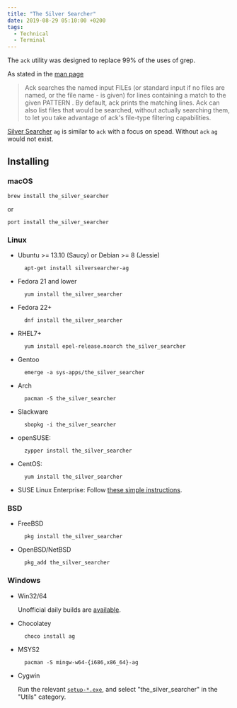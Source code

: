 ```yaml
---
title: "The Silver Searcher"
date: 2019-08-29 05:10:00 +0200
tags:
  - Technical
  - Terminal
---
```


The `ack` utility was designed to replace 99% of the uses of grep.

As stated in the [man page](https://linux.die.net/man/1/ack)

> Ack searches the named input FILEs (or standard input if no files are named,
> or the file name - is given) for lines containing a match to the given
> PATTERN . By default, ack prints the matching lines.
> Ack can also list files that would be searched, without actually
> searching them, to let you take advantage of ack's file-type filtering
> capabilities.

[Silver Searcher](https://github.com/ggreer/the_silver_searcher) `ag` is similar
to `ack` with a focus on spead. Without `ack` `ag` would not exist.

## Installing

### macOS

    brew install the_silver_searcher

or

    port install the_silver_searcher

### Linux

- Ubuntu >= 13.10 (Saucy) or Debian >= 8 (Jessie)

        apt-get install silversearcher-ag

- Fedora 21 and lower

        yum install the_silver_searcher

- Fedora 22+

        dnf install the_silver_searcher

- RHEL7+

        yum install epel-release.noarch the_silver_searcher

- Gentoo

        emerge -a sys-apps/the_silver_searcher

- Arch

        pacman -S the_silver_searcher

- Slackware

        sbopkg -i the_silver_searcher

- openSUSE:

        zypper install the_silver_searcher

- CentOS:

        yum install the_silver_searcher

- SUSE Linux Enterprise: Follow [these simple instructions](https://software.opensuse.org/download.html?project=utilities&package=the_silver_searcher).

### BSD

- FreeBSD

        pkg install the_silver_searcher

- OpenBSD/NetBSD

        pkg_add the_silver_searcher

### Windows

- Win32/64

  Unofficial daily builds are [available](https://github.com/k-takata/the_silver_searcher-win32).

- Chocolatey

        choco install ag

- MSYS2

        pacman -S mingw-w64-{i686,x86_64}-ag

- Cygwin

  Run the relevant [`setup-*.exe`](https://cygwin.com/install.html),
  and select "the_silver_searcher" in the "Utils" category.
